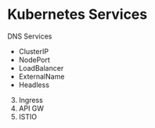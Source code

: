 # Kubernetes Services
DNS
Services
   - ClusterIP
   - NodePort
   - LoadBalancer
   - ExternalName
   - Headless
3. Ingress
4. API GW
5. ISTIO 